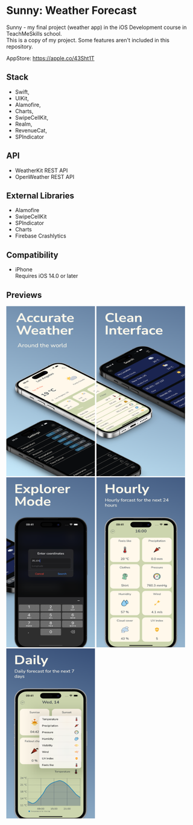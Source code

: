 # Sunny: Weather Forecast
Sunny - my final project (weather app) in the iOS Development course in TeachMeSkills school.<br>
This is a copy of my project. Some features aren't included in this repository.

AppStore: https://apple.co/43Sht1T

## Stack
- Swift,
- UIKit,
- Alamofire,
- Charts,
- SwipeCellKit,
- Realm,
- RevenueCat,
- SPIndicator


## API
- WeatherKit REST API
- OpenWeather REST API

## External Libraries
- Alamofire
- SwipeCellKit
- SPIndicator
- Charts
- Firebase Crashlytics

## Compatibility
- iPhone<br>
Requires iOS 14.0 or later<br>

## Previews
<img src="./ScreenShots/1.png" width=235,75 height=450>
<img src="./ScreenShots/2.png" width=235,75 height=450>
<img src="./ScreenShots/3.png" width=235,75 height=450>
<img src="./ScreenShots/4.png" width=235,75 height=450>
<img src="./ScreenShots/5.png" width=235,75 height=450>
